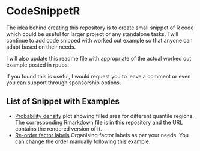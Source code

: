 # CodeSnippetR

The idea behind creating this repository is to create small snippet of R code which could be useful for larger project or any standalone tasks. I will continue to add code snipped with worked out example so that anyone can adapt based on their needs.

I will also update this readme file with appropriate of the actual worked out example posted in rpubs.

If you found this is useful, I would request you to leave a comment or even you can support through sponsorship options.

## List of Snippet with Examples

-   [Probability density](https://rpubs.com/jaynal83/densityplot) plot showing filled area for different quantile regions. The corresponding Rmarkdown file is in this repository and the URL contains the rendered version of it.
-   [Re-order factor labels](https://rpubs.com/jaynal83/reorderfactor) Organising factor labels as per your needs. You can change the order manually following this example.
